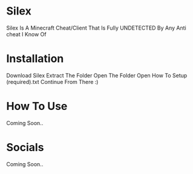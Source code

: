 # Silex
Silex Is A Minecraft Cheat/Client That Is Fully UNDETECTED By Any Anti cheat I Know Of

# Installation
Download Silex 
Extract The Folder 
Open The Folder
Open How To Setup (required).txt Continue From There :)

# How To Use 
Coming Soon..

# Socials
Coming Soon..
